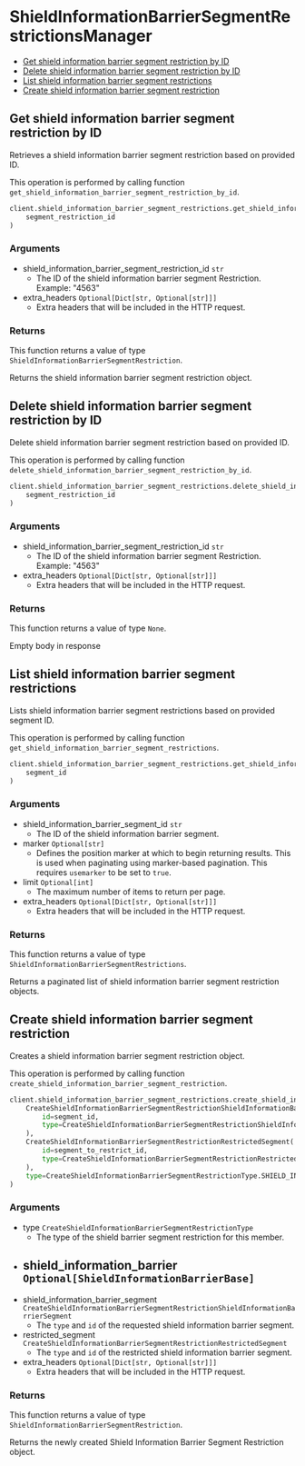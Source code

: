 # ShieldInformationBarrierSegmentRestrictionsManager

- [Get shield information barrier segment restriction by ID](#get-shield-information-barrier-segment-restriction-by-id)
- [Delete shield information barrier segment restriction by ID](#delete-shield-information-barrier-segment-restriction-by-id)
- [List shield information barrier segment restrictions](#list-shield-information-barrier-segment-restrictions)
- [Create shield information barrier segment restriction](#create-shield-information-barrier-segment-restriction)

## Get shield information barrier segment restriction by ID

Retrieves a shield information barrier segment
restriction based on provided ID.

This operation is performed by calling function `get_shield_information_barrier_segment_restriction_by_id`.

```python
client.shield_information_barrier_segment_restrictions.get_shield_information_barrier_segment_restriction_by_id(
    segment_restriction_id
)
```

### Arguments

- shield_information_barrier_segment_restriction_id `str`
  - The ID of the shield information barrier segment Restriction. Example: "4563"
- extra_headers `Optional[Dict[str, Optional[str]]]`
  - Extra headers that will be included in the HTTP request.

### Returns

This function returns a value of type `ShieldInformationBarrierSegmentRestriction`.

Returns the shield information barrier segment
restriction object.

## Delete shield information barrier segment restriction by ID

Delete shield information barrier segment restriction
based on provided ID.

This operation is performed by calling function `delete_shield_information_barrier_segment_restriction_by_id`.

```python
client.shield_information_barrier_segment_restrictions.delete_shield_information_barrier_segment_restriction_by_id(
    segment_restriction_id
)
```

### Arguments

- shield_information_barrier_segment_restriction_id `str`
  - The ID of the shield information barrier segment Restriction. Example: "4563"
- extra_headers `Optional[Dict[str, Optional[str]]]`
  - Extra headers that will be included in the HTTP request.

### Returns

This function returns a value of type `None`.

Empty body in response

## List shield information barrier segment restrictions

Lists shield information barrier segment restrictions
based on provided segment ID.

This operation is performed by calling function `get_shield_information_barrier_segment_restrictions`.

```python
client.shield_information_barrier_segment_restrictions.get_shield_information_barrier_segment_restrictions(
    segment_id
)
```

### Arguments

- shield_information_barrier_segment_id `str`
  - The ID of the shield information barrier segment.
- marker `Optional[str]`
  - Defines the position marker at which to begin returning results. This is used when paginating using marker-based pagination. This requires `usemarker` to be set to `true`.
- limit `Optional[int]`
  - The maximum number of items to return per page.
- extra_headers `Optional[Dict[str, Optional[str]]]`
  - Extra headers that will be included in the HTTP request.

### Returns

This function returns a value of type `ShieldInformationBarrierSegmentRestrictions`.

Returns a paginated list of
shield information barrier segment restriction objects.

## Create shield information barrier segment restriction

Creates a shield information barrier
segment restriction object.

This operation is performed by calling function `create_shield_information_barrier_segment_restriction`.

```python
client.shield_information_barrier_segment_restrictions.create_shield_information_barrier_segment_restriction(
    CreateShieldInformationBarrierSegmentRestrictionShieldInformationBarrierSegment(
        id=segment_id,
        type=CreateShieldInformationBarrierSegmentRestrictionShieldInformationBarrierSegmentTypeField.SHIELD_INFORMATION_BARRIER_SEGMENT.value,
    ),
    CreateShieldInformationBarrierSegmentRestrictionRestrictedSegment(
        id=segment_to_restrict_id,
        type=CreateShieldInformationBarrierSegmentRestrictionRestrictedSegmentTypeField.SHIELD_INFORMATION_BARRIER_SEGMENT.value,
    ),
    type=CreateShieldInformationBarrierSegmentRestrictionType.SHIELD_INFORMATION_BARRIER_SEGMENT_RESTRICTION.value,
)
```

### Arguments

- type `CreateShieldInformationBarrierSegmentRestrictionType`
  - The type of the shield barrier segment restriction for this member.
- shield_information_barrier `Optional[ShieldInformationBarrierBase]`
  -
- shield_information_barrier_segment `CreateShieldInformationBarrierSegmentRestrictionShieldInformationBarrierSegment`
  - The `type` and `id` of the requested shield information barrier segment.
- restricted_segment `CreateShieldInformationBarrierSegmentRestrictionRestrictedSegment`
  - The `type` and `id` of the restricted shield information barrier segment.
- extra_headers `Optional[Dict[str, Optional[str]]]`
  - Extra headers that will be included in the HTTP request.

### Returns

This function returns a value of type `ShieldInformationBarrierSegmentRestriction`.

Returns the newly created Shield
Information Barrier Segment Restriction object.

